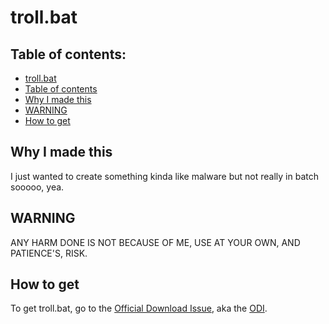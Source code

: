 # troll.bat
## Table of contents:
- [troll.bat](#trollbat)    
- [Table of contents](#table-of-contents)
- [Why I made this](#why-i-made-this)
- [WARNING](#warning)
- [How to get](#how-to-get)
## Why I made this
I just wanted to create something kinda like malware but not really in batch sooooo, yea.
## WARNING
ANY HARM DONE IS NOT BECAUSE OF ME, USE AT YOUR OWN, AND PATIENCE'S, RISK.
## How to get
To get troll.bat, go to the [Official Download Issue](https://github.com/TVremote1252/troll.bat/issues/1), aka the [ODI](https://github.com/TVremote1252/troll.bat/issues/1).
